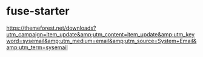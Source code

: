 # fuse-starter
https://themeforest.net/downloads?utm_campaign=item_update&amp;utm_content=item_update&amp;utm_keyword=sysemail&amp;utm_medium=email&amp;utm_source=System+Email&amp;utm_term=sysemail
